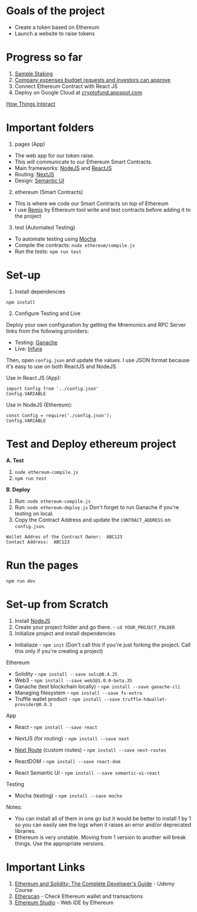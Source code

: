 # Goals of the project

- Create a token based on Ethereum
- Launch a website to raise tokens

# Progress so far

1. [Sample Staking](https://github.com/benjtupas/Token-Raise/blob/master/ethereum/contracts/TokenSale.sol)
2. [Company expenses budget requests and investors can approve](https://github.com/benjtupas/Token-Raise/blob/master/ethereum/contracts/Campaign.sol)
3. Connect Ethereum Contract with React JS
4. Deploy on Google Cloud at [cryptofund.appspot.com](https://cryptofund.appspot.com)

[How Things Interact](https://docs.google.com/drawings/d/106I4V7npIZPV_vP5n-MIhq2WxkGgLYVXPYpcg0Jk25Q/edit?usp=sharing)

# Important folders

1. pages (App)

- The web app for our token raise.
- This will communicate to our Ethereum Smart Contracts.
- Main frameworks: [NodeJS](https://nodejs.org) and [ReactJS](https://reactjs.org/)
- Routing: [NextJS](https://nextjs.org)
- Design: [Semantic UI](https://react.semantic-ui.com/)

2. ethereum (Smart Contracts)

- This is where we code our Smart Contracts on top of Ethereum
- I use [Remix](http://remix.ethereum.org/) by Ethereum tool write and
test contracts before adding it to the project

3. test (Automated Testing)

- To automate testing using [Mocha](https://mochajs.org/)
- Compile the contracts: `node ethereum/compile.js`
- Run the tests: `npm run test`

# Set-up

1. Install dependencies
```
npm install
```

2. Configure Testing and Live

Deploy your own configuration by getting the Mnemonics and RPC Server links from the following providers:
- Testing: [Ganache](https://trufflesuite.com/ganache)
- Live: [Infura](https://infura.io/)

Then, open `config.json` and update the values. I use JSON format because it's easy to use on both ReactJS and NodeJS.

Use in React JS (App):
```
import Config from '../config.json'
Config.VARIABLE
```

Use in NodeJS (Ethereum):
```
const Config = require('./config.json');
Config.VARIABLE
```

# Test and Deploy ethereum project

**A. Test**
1. `node ethereum-compile.js`
2. `npm run test`

**B. Deploy**
1. Run: `node ethereum-compile.js`
2. Run: `node ethereum-deploy.js`
Don't forget to run Ganache if you're testing on local.
3. Copy the Contract Address and update the `CONTRACT_ADDRESS` on `config.json`.

```
Wallet Addres of the Contract Owner:  ABC123
Contact Address:  ABC123
```

# Run the pages

```
npm run dev
```

# Set-up from Scratch

1. Install [NodeJS](https://nodejs.org)
2. Create your project folder and go there. - `cd YOUR_PROJECT_FOLDER`
3. Initialize project and install dependencies

- Initialiaze - `npm init` (Don't call this if you're just forking the project. Call this only if you're creating a project)

Ethereum
- Solidity - `npm install --save solc@0.4.25`
- Web3 - `npm install --save web3@1.0.0-beta.35`
- Ganache (test blockchain locally) - `npm install --save ganache-cli`
- Managing filesystem - `npm install --save fs-extra`
- Truffle wallet product - `npm install --save truffle-hdwallet-provider@0.0.3`

App
- React - `npm install --save react`
- NextJS (for routing) - `npm install --save next`
- [Next Route](https://github.com/fridays/next-routes) (custom routes) - `npm install --save next-routes`

- ReactDOM - `npm install --save react-dom`
- React Semantic UI - `npm install --save semantic-ui-react`

Testing
- Mocha (testing) - `npm install --save mocha`

Notes:
- You can install all of them in one go but it would be better
to install 1 by 1 so you can easily see the logs when it raises an error
and/or deprecated libraries.
- Ethereum is very unstable. Moving from 1 version to another will
break things. Use the appropriate versions.

# Important Links

1. [Ethereum and Solidity: The Complete Developer's Guide](https://www.udemy.com/course/ethereum-and-solidity-the-complete-developers-guide) - Udemy Course
2. [Etherscan](https://etherscan.io) - Check Ethereum wallet and transactions
3. [Ethereum Studio](https://studio.ethereum.org/) - Web IDE by Ethereum

